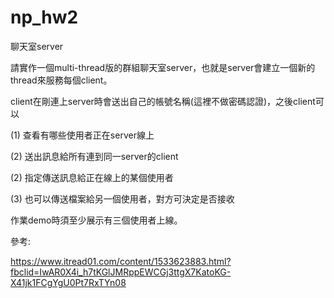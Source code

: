 # np_hw2

聊天室server

請實作一個multi-thread版的群組聊天室server，也就是server會建立一個新的thread來服務每個client。

client在剛連上server時會送出自己的帳號名稱(這裡不做密碼認證)，之後client可以

(1) 查看有哪些使用者正在server線上

(2) 送出訊息給所有連到同一server的client

(2) 指定傳送訊息給正在線上的某個使用者

(3) 也可以傳送檔案給另一個使用者，對方可決定是否接收

作業demo時須至少展示有三個使用者上線。

參考:

https://www.itread01.com/content/1533623883.html?fbclid=IwAR0X4i_h7tKGlJMRppEWCGj3ttgX7KatoKG-X41jk1FCgYgU0Pt7RxTYn08